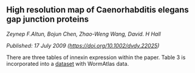 ## High resolution map of Caenorhabditis elegans gap junction proteins
_Zeynep F.Altun, Bojun Chen, Zhao-Weng Wang, David. H Hall_

_Published: 17 July 2009 (https://doi.org/10.1002/dvdy.22025)_

There are three tables of innexin expression within the paper. Table 3 is incorporated into a [dataset](https://github.com/yasinthanvickneswaran/ConnectomeToolbox/blob/main/cect/data/Modified%20celegans%20db%20dump.csv) with WormAtlas data.
